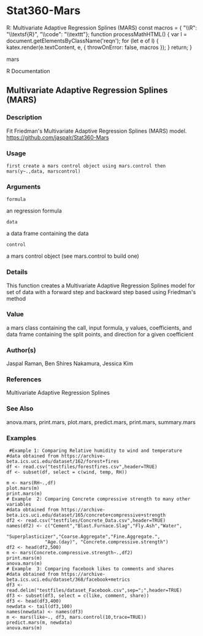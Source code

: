 # Stat360-Mars
R: Multivariate Adaptive Regression Splines (MARS)    const macros = { "\\\\R": "\\\\textsf{R}", "\\\\code": "\\\\texttt"}; function processMathHTML() { var l = document.getElementsByClassName('reqn'); for (let e of l) { katex.render(e.textContent, e, { throwOnError: false, macros }); } return; } 

mars

R Documentation

Multivariate Adaptive Regression Splines (MARS)
-----------------------------------------------

### Description

Fit Friedman's Multivariate Adaptive Regression Splines (MARS) model. https://github.com/jaspalr/Stat360-Mars

### Usage

    first create a mars control object using mars.control then
    mars(y~.,data, marscontrol)
    

### Arguments

`formula`

an regression formula

`data`

a data frame containing the data

`control`

a mars control object (see mars.control to build one)

### Details

This function creates a Multivariate Adaptive Regression Splines model for set of data with a forward step and backward step based using Friedman's method

### Value

a mars class containing the call, input formula, y values, coefficients, and data frame containing the split points, and direction for a given coefficient

### Author(s)

Jaspal Raman, Ben Shires Nakamura, Jessica Kim

### References

Multivariate Adaptive Regression Splines

### See Also

anova.mars, print.mars, plot.mars, predict.mars, print.mars, summary.mars

### Examples

     #Example 1: Comparing Relative humidity to wind and temperature
    #data obtained from https://archive-beta.ics.uci.edu/dataset/162/forest+fires
    df <- read.csv("testfiles/forestfires.csv",header=TRUE)
    df <- subset(df, select = c(wind, temp, RH))
    
    m <- mars(RH~.,df)
    plot.mars(m)
    print.mars(m)
    # Example  2: Comparing Concrete compressive strength to many other variables
    #data obtained from https://archive-beta.ics.uci.edu/dataset/165/concrete+compressive+strength
    df2 <- read.csv("testfiles/Concrete_Data.csv",header=TRUE)
    names(df2) <- c("Cement","Blast.Furnace.Slag","Fly.Ash","Water",
                   "Superplasticizer","Coarse.Aggregate","Fine.Aggregate.",
                  "Age.(day)", "Concrete.compressive.strength")
    df2 <- head(df2,500)
    m <- mars(Concrete.compressive.strength~.,df2)
    print.mars(m)
    anova.mars(m)
    # Example  3: Comparing facebook likes to comments and shares
    #data obtained from https://archive-beta.ics.uci.edu/dataset/368/facebook+metrics
    df3 <- read.delim("testfiles/dataset_Facebook.csv",sep=";",header=TRUE)
    df3 <- subset(df3, select = c(like, comment, share))
    df3 <- head(df3,400)
    newdata <- tail(df3,100)
    names(newdata) <- names(df3)
    m <- mars(like~., df3, mars.control(10,trace=TRUE))
    predict.mars(m, newdata)
    anova.mars(m)
